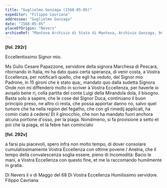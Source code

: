 ```yaml
---
title: "Guglielmo Gonzaga (1568-05-05)"
expeditor: "Filippo Cavriana"
addressee: "Guglielmo Gonzaga"
date: "1568-05-05"
placeOfOrigin: "Nevers"
archiveRef: "Mantova Archivio di Stato di Mantova, Archivio Gonzaga, b654, fols. 292r-292v"
---
```



**[fol. 292r]**

Eccellentissimo Signor  mio.

Ms Gulio Cesare Papazzone, servidore della <span class="lb-marker"></span> signora Marchesa di Pescara, ritornando in <span class="lb-marker"></span> Italia, mi ha dato quasi certa speranza, <span class="lb-marker"></span> di venir costa, a Vostra Eccellenza, per notificarli quello, <span class="lb-marker"></span> che egli ha veduto, del Signor  mio Padrone, in 15 <span class="lb-marker"></span> gironi che è stato qua;, mandato <span class="unclear">quo</span> dalla <span class="lb-marker"></span> sudetta Signora  Onde non mi diffenderò molto <span class="lb-marker"></span> in scriver à Vostra Eccellenza, per haverle io avisato bene <span class="lb-marker"></span> ri, colla partita del conte Luigi della Mirandola <span class="lb-marker"></span> dola, il bisogno. Basta solo a sapere, che le <span class="lb-marker"></span> cose del Signor  Duca, continuano il buon principio <span class="lb-marker"></span> preso, ne altro ci resta, che possa apportar danno <span class="lb-marker"></span> no, salvo quel tumore che ha nella region del <span class="lb-marker"></span> fegatho, che con gli rimedij applicati, ha comin<span class="lb-marker"></span> ciato á cedere/ Et il ginocchio, che non ha <span class="lb-marker"></span> mandato fuori anchora alcuna portione d'osso, per <span class="lb-marker"></span> la piaga. Nondimeno, si fa provisione a <span class="unclear">setto</span><span class="lb-marker"></span> et poi che la piaga, et la febre han cominciato


**[fol. 292v]**

à farsi piu piacevoli, spero infra non  molto <span class="lb-marker"></span> tempo, di dover consolare cumulatissimamente <span class="lb-marker"></span> Vostra Eccellenza  con ottime povene / <span class="unclear">Anelna</span>, che il <span class="lb-marker"></span> tempo della convalescenza  soglia essere, pieno <span class="lb-marker"></span> di Incomodità: Bacio le mani, a Vostra Eccellenza  con <span class="lb-marker"></span> questo fine, et me la raccomando humilmente <span class="lb-marker"></span> in gratia.

Di Nevers il v di Maggo del 68<span class="lb-marker"></span> Di Vostra Eccellenza <span class="lb-marker"></span> Humilissimo  servidore.
                    <span class="lb-marker"></span> Filippo Cavriana

